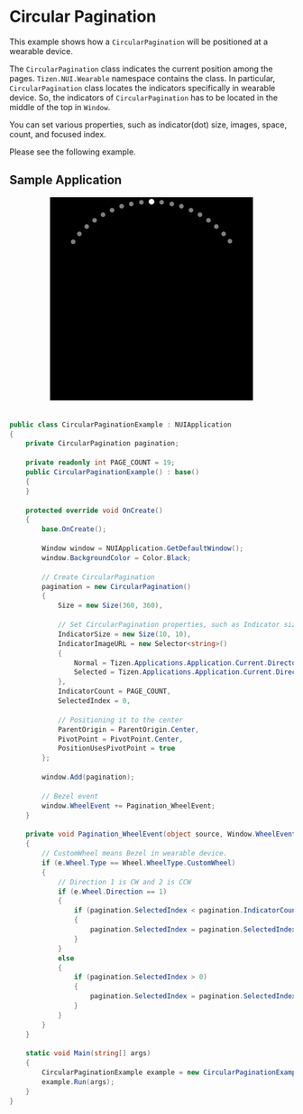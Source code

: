 # Circular Pagination
This example shows how a `CircularPagination` will be positioned at a wearable device.

The `CircularPagination` class indicates the current position among the pages. `Tizen.NUI.Wearable` namespace contains the class.
In particular, `CircularPagination` class locates the indicators specifically in wearable device. So, the indicators of `CircularPagination` has to be located in the middle of the top in `Window`.

You can set various properties, such as indicator(dot) size, images, space, count, and focused index.

Please see the following example.

## Sample Application
<div style="text-align:center;width:100%;"><img src="./res/screenshot.png" /></div>

```C#

public class CircularPaginationExample : NUIApplication
{
    private CircularPagination pagination;

    private readonly int PAGE_COUNT = 19;
    public CircularPaginationExample() : base()
    {
    }

    protected override void OnCreate()
    {
        base.OnCreate();

        Window window = NUIApplication.GetDefaultWindow();
        window.BackgroundColor = Color.Black;

        // Create CircularPagination
        pagination = new CircularPagination()
        {
            Size = new Size(360, 360),

            // Set CircularPagination properties, such as Indicator size, count, and images.
            IndicatorSize = new Size(10, 10),
            IndicatorImageURL = new Selector<string>()
            {
                Normal = Tizen.Applications.Application.Current.DirectoryInfo.Resource + "normal_dot.png",
                Selected = Tizen.Applications.Application.Current.DirectoryInfo.Resource + "focus_dot.png",
            },
            IndicatorCount = PAGE_COUNT,
            SelectedIndex = 0,

            // Positioning it to the center
            ParentOrigin = ParentOrigin.Center,
            PivotPoint = PivotPoint.Center,
            PositionUsesPivotPoint = true
        };

        window.Add(pagination);

        // Bezel event
        window.WheelEvent += Pagination_WheelEvent;
    }

    private void Pagination_WheelEvent(object source, Window.WheelEventArgs e)
    {
        // CustomWheel means Bezel in wearable device.
        if (e.Wheel.Type == Wheel.WheelType.CustomWheel)
        {
            // Direction 1 is CW and 2 is CCW
            if (e.Wheel.Direction == 1)
            {
                if (pagination.SelectedIndex < pagination.IndicatorCount - 1)
                {
                    pagination.SelectedIndex = pagination.SelectedIndex + 1;
                }
            }
            else
            {
                if (pagination.SelectedIndex > 0)
                {
                    pagination.SelectedIndex = pagination.SelectedIndex - 1;
                }
            }
        }
    }

    static void Main(string[] args)
    {
        CircularPaginationExample example = new CircularPaginationExample();
        example.Run(args);
    }
}

```